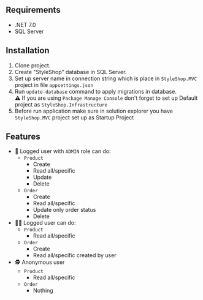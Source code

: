 <h2>Requirements</h2>
<ul>
  <li>.NET 7.0 </li>
  <li>SQL Server</li>
</ul>

<h2>Installation</h2>
<ol>
  <li>Clone project.</li>
  <li>Create "StyleShop" database in SQL Server.</li>
  <li>Set up server name in connection string which is place in <code>StyleShop.MVC</code> project in file <code>appsettings.json</code></li>
  <li>Run <code>update-database</code> command to apply migrations in database. </br>
    ⚠️ If you are using <code>Package Manage Console</code> don't forget to set up Default project as <code>StyleShop.Infrastructure</code></li>
  <li>Before run application make sure in solution explorer you have <code>StyleShop.MVC</code> project set up as Startup Project</li>
</ol>
<h2>Features</h2>
<ul>
  <li> 
    💂 Logged user with <code>ADMIN</code> role can do:
    <ul>
      <li>
        <code>Product</code>
        <ul>
          <li>Create</li>
          <li>Read all/specific</li>
          <li>Update</li>
          <li>Delete</li>
        </ul>
      </li>
      <li>
        <code>Order</code>
        <ul>
          <li>Create</li>
          <li>Read all/specific</li>
          <li>Update only order status</li>
          <li>Delete</li>
        </ul>
      </li>
    </ul>
  </li>
  <li>
    👨‍💼 Logged user can do:
    <ul>
      <li>
        <code>Product</code>
        <ul>
          <li>Read all/specific</li>
        </ul>
      </li>
      <li>
        <code>Order</code>
        <ul>
          <li>Create</li>
          <li>Read all/specific created by user</li>
        </ul>
      </li>
    </ul>
  </li>
  <li>
    🕵️ Anonymous user
    <ul>
      <li>
        <code>Product</code>
        <ul>
          <li>Read all/specific</li>
        </ul>
      </li>
      <li>
        <code>Order</code>
        <ul>
          <li>Nothing</li>
        </ul>
      </li>
    </ul>
  </li>
</ul>
